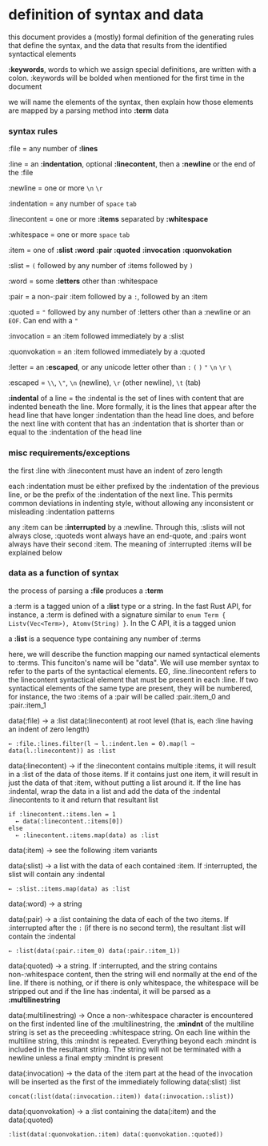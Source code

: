 # definition of syntax and data

this document provides a (mostly) formal definition of the generating rules that define the syntax, and the data that results from the identified syntactical elements

**:keywords**, words to which we assign special definitions, are written with a colon. :keywords will be bolded when mentioned for the first time in the document

we will name the elements of the syntax, then explain how those elements are mapped by a parsing method into **:term** data


### syntax rules

:file = any number of **:lines**

:line = an **:indentation**, optional **:linecontent**, then a **:newline** or the end of the :file

:newline = one or more `\n` `\r`

:indentation = any number of `space` `tab`

:linecontent = one or more **:items** separated by **:whitespace**

:whitespace = one or more `space` `tab`

:item = one of **:slist** **:word** **:pair** **:quoted** **:invocation** **:quonvokation**



:slist = `(` followed by any number of :items followed by `)`

:word = some **:letters** other than :whitespace

:pair = a non-:pair :item followed by a `:`, followed by an :item

:quoted = `"` followed by any number of :letters other than a :newline or an `EOF`. Can end with a `"`

:invocation = an :item followed immediately by a :slist

:quonvokation = an :item followed immediately by a :quoted



:letter = an **:escaped**, or any unicode letter other than `:` `(` `)` `"` `\n` `\r` `\`

:escaped = `\\`, `\"`, `\n` (newline), `\r` (other newline), `\t` (tab)

**:indental** of a line = the :indental is the set of lines with content that are indented beneath the line. More formally, it is the lines that appear after the head line that have longer :indentation than the head line does, and before the next line with content that has an :indentation that is shorter than or equal to the :indentation of the head line


### misc requirements/exceptions

the first :line with :linecontent must have an indent of zero length

each :indentation must be either prefixed by the :indentation of the previous line, or be the prefix of the :indentation of the next line. This permits common deviations in indenting style, without allowing any inconsistent or misleading :indentation patterns

any :item can be **:interrupted** by a :newline. Through this, :slists will not always close, :quoteds wont always have an end-quote, and :pairs wont always have their second :item. The meaning of :interrupted :items will be explained below



### data as a function of syntax

the process of parsing a **:file** produces a **:term**

a :term is a tagged union of a **:list** type or a string. In the fast Rust API, for instance, a :term is defined with a signature similar to `enum Term { Listv(Vec<Term>), Atomv(String) }`. In the C API, it is a tagged union

a **:list** is a sequence type containing any number of :terms

here, we will describe the function mapping our named syntactical elements to :terms. This funciton's name will be "data". We will use member syntax to refer to the parts of the syntactical elements. EG, :line.:linecontent refers to the linecontent syntactical element that must be present in each :line. If two syntactical elements of the same type are present, they will be numbered, for instance, the two :items of a :pair will be called :pair.:item_0 and :pair.:item_1

data(:file) → a :list  data(:linecontent) at root level (that is, each :line having an indent of zero length)
```
← :file.:lines.filter(l → l.:indent.len = 0).map(l → data(l.:linecontent)) as :list
```

data(:linecontent) → if the :linecontent contains multiple :items, it will result in a :list of the data of those items. If it contains just one item, it will result in just the data of that :item, without putting a list around it. If the line has :indental, wrap the data in a list and add the data of the :indental :linecontents to it and return that resultant list
```
if :linecontent.:items.len = 1
  ← data(:linecontent.:items[0])
else
  ← :linecontent.:items.map(data) as :list
```

data(:item) → see the following :item variants

data(:slist) → a list with the data of each contained :item. If :interrupted, the slist will contain any :indental
```
← :slist.:items.map(data) as :list
```

data(:word) → a string

data(:pair) → a :list containing the data of each of the two :items. If :interrupted after the `:` (if there is no second term), the resultant :list will contain the :indental
```
← :list(data(:pair.:item_0) data(:pair.:item_1))
```

data(:quoted) → a string. If :interrupted, and the string contains non-:whitespace content, then the string will end normally at the end of the line. If there is nothing, or if there is only whitespace, the whitespace will be stripped out and if the line has :indental, it will be parsed as a **:multilinestring**

data(:multilinestring) → Once a non-:whitespace character is encountered on the first indented line of the :multilinestring, the **:mindnt** of the multiline string is set as the preceeding :whitespace string. On each line within the multiline string, this :mindnt is repeated. Everything beyond each :mindnt is included in the resultant string. The string will not be terminated with a newline unless a final empty :mindnt is present

data(:invocation) → the data of the :item part at the head of the invocation will be inserted as the first of the immediately following data(:slist) :list
```
concat(:list(data(:invocation.:item)) data(:invocation.:slist))
```

data(:quonvokation) → a :list containing the data(:item) and the data(:quoted)
```
:list(data(:quonvokation.:item) data(:quonvokation.:quoted))
```
